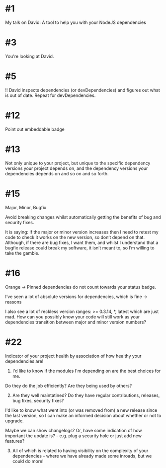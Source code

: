 #1
===
My talk on David: A tool to help you with your NodeJS dependencies

#3
===
You're looking at David.

#5
===
!! David inspects dependencies (or devDependencies) and figures out what is out of date.
Repeat for devDependencies.

#12
===
Point out embeddable badge

#13
===
Not only unique to your project, but unique to the specific dependency versions your project depends on, and the dependency versions your dependencies depends on and so on and so forth. 

#15
===
Major, Minor, Bugfix

Avoid breaking changes whilst automatically getting the benefits of bug and security fixes.

It is saying: If the major or minor version increases then I need to retest my code to check it works on the new version, so don’t depend on that. Although, if there are bug fixes, I want them, and whilst I understand that a bugfix release could break my software, it isn’t meant to, so I’m willing to take the gamble.

#16
===
Orange -> Pinned dependencies do not count towards your status badge. 

I’ve seen a lot of absolute versions for dependencies, which is fine -> reasons

I also see a lot of reckless version ranges: >= 0.3.14, *, latest which are just mad. How can you possibly know your code will still work as your dependencies transition between major and minor version numbers?

#22
===
Indicator of your project health by association of how healthy your dependencies are!  

1. I'd like to know if the modules I'm depending on are the best choices for me.

Do they do the job efficiently? Are they being used by others?

2. Are they well maintatined? Do they have regular contributions, releases, bug fixes, security fixes?

I'd like to know what went into (or was removed from) a new release since the last version, so I can make an informed decision about whether or not to upgrade.

Maybe we can show changelogs? Or, have some indication of how important the update is? - e.g. plug a security hole or just add new features?

3. All of which is related to having visibility on the complexity of your dependencies - where we have already made some inroads, but we could do more! 